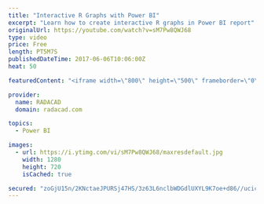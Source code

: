 ```yaml
---
title: "Interactive R Graphs with Power BI"
excerpt: "Learn how to create interactive R graphs in Power BI report"
originalUrl: https://youtube.com/watch?v=sM7Pw8QWJ68
type: video
price: Free
length: PT5M7S
publishedDateTime: 2017-06-06T10:06:00Z
heat: 50

featuredContent: "<iframe width=\"800\" height=\"500\" frameborder=\"0\" src=\"https://www.youtube.com/embed/sM7Pw8QWJ68\" allow=\"accelerometer; autoplay; encrypted-media; gyroscope; picture-in-picture\" allowfullscreen></iframe>"

provider:
  name: RADACAD
  domain: radacad.com

topics:
  - Power BI

images:
  - url: https://i.ytimg.com/vi/sM7Pw8QWJ68/maxresdefault.jpg
    width: 1280
    height: 720
    isCached: true

secured: "zoGjU15n/2KNctaeJPURSj47HS/3z63L6nclbWDGdlUXYL9K7oe+d86//ucicHqS7g3QbLLaXSTvx4IerkbeNPncv/jTI8hlUFHr65Zj46QKCWC4LRRI9tyskmx0sWrn+WoMb+VldygHXHe+67c1YdsGacWJT1A2OloXc5hlgodKXANhQXK4Is+n/Lnz32UKI1/UOJ3LxVk3XENYwtBJouGNjpTYVnjCId/g0eREmVMJR7Vj42wmkE9urP5OgLZmdNwshsTFcNrd4Lb3jcyuZDYHkspkcO03GJKjOFMnW+n9zd5BmgRjh70QGqLLTaTOUR7jryioUoW4We2c6OBR8/GZEw8GCRcGsVIKZgtPmq7XoNj6c3J8J4OME4AaItSuH/GDRg7gYH4BUp5r9XFYLrNKsSXgCjkVM9lnyeXN8NY=;K9aHzkgbhGr3lXX4peFkAA=="
---
```


